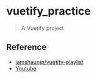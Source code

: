 # vuetify_practice

> A Vuetify project

## Reference
+ [iamshaunjp/vuetify-playlist](https://github.com/iamshaunjp/vuetify-playlist.git)
+ [Youtube](https://www.youtube.com/watch?v=2uZYKcKHgU0)